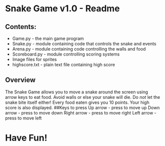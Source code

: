 # Snake Game v1.0 - Readme

## Contents:
- Game.py - the main game program
- Snake.py - module containing code that controls the snake and events
- Arena.py - module containing code controlling the walls and food
- Scoreboard.py - module controlling scoring systems
- Image files for sprites
- highscore.txt - plain text file containing high score


## Overview
The Snake Game allows you to move a snake around the screen using arrow keys to eat food. Avoid walls or else your snake will die. Do *not* let the snake bite itself either! Every food eaten gives you 10 points. Your high score is also displayed.
##Keys to press
Up arrow - press to move up
Down arrow - press to move down
Right arrow - press to move right
Left arrow - press to move left

# Have Fun!